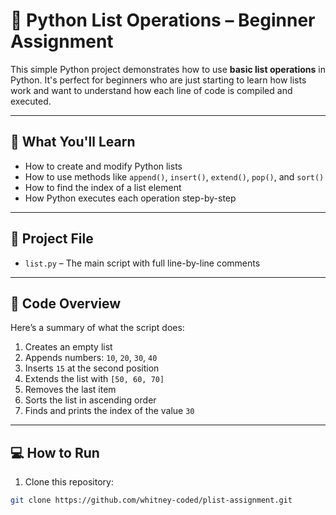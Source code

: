 # 🐍 Python List Operations – Beginner Assignment

This simple Python project demonstrates how to use **basic list operations** in Python. It's perfect for beginners who are just starting to learn how lists work and want to understand how each line of code is compiled and executed.

---

## 📘 What You'll Learn

- How to create and modify Python lists
- How to use methods like `append()`, `insert()`, `extend()`, `pop()`, and `sort()`
- How to find the index of a list element
- How Python executes each operation step-by-step

---

## 📂 Project File

- `list.py` – The main script with full line-by-line comments

---

## 🧠 Code Overview

Here’s a summary of what the script does:

1. Creates an empty list  
2. Appends numbers: `10`, `20`, `30`, `40`  
3. Inserts `15` at the second position  
4. Extends the list with `[50, 60, 70]`  
5. Removes the last item  
6. Sorts the list in ascending order  
7. Finds and prints the index of the value `30`  

---

## 💻 How to Run

1. Clone this repository:

```bash
git clone https://github.com/whitney-coded/plist-assignment.git

